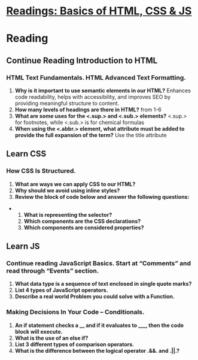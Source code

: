 # [Readings: Basics of HTML, CSS & JS](https://github.com/codefellows/seattle-code-201d108/tree/main/class-02)

# Reading
## Continue Reading Introduction to HTML
### HTML Text Fundamentals. HTML Advanced Text Formatting.
1. **Why is it important to use semantic elements in our HTML?** Enhances code readability, helps with accessibility, and improves SEO by providing meaningful structure to content.
2. **How many levels of headings are there in HTML?** from 1-6
3. **What are some uses for the <.sup.> and <.sub.> elements?** <.sup.> for footnotes, while <.sub.> is for chemical formulas
4. **When using the <.abbr.> element, what attribute must be added to provide the full expansion of the term?** Use the title attribute

## Learn CSS
### How CSS Is Structured.
1. **What are ways we can apply CSS to our HTML?**
2. **Why should we avoid using inline styles?**
3. **Review the block of code below and answer the following questions:**
* 1. **What is representing the selector?**
  2. **Which components are the CSS declarations?**
  3. **Which components are considered properties?**
  
## Learn JS
### Continue reading JavaScript Basics. Start at “Comments” and read through “Events” section.
1. **What data type is a sequence of text enclosed in single quote marks?**
2. **List 4 types of JavaScript operators.**
3. **Describe a real world Problem you could solve with a Function.**
### Making Decisions In Your Code – Conditionals.
1. **An if statement checks a __ and if it evaluates to ___, then the code block will execute.**
2. **What is the use of an else if?**
3. **List 3 different types of comparison operators.**
4. **What is the difference between the logical operator .&&. and .||.?**
